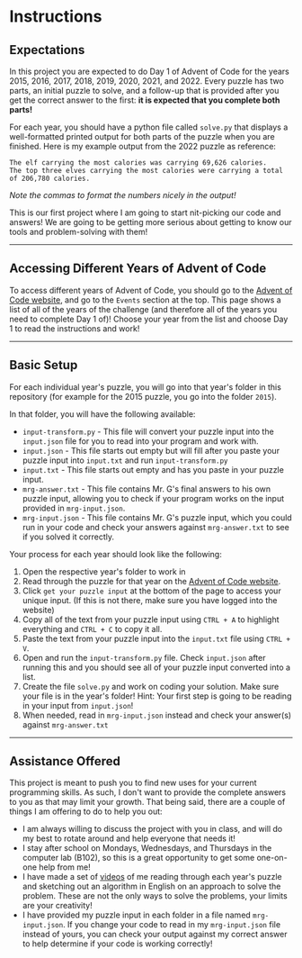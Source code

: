 # Instructions

## Expectations

In this project you are expected to do Day 1 of Advent of Code for the years 2015, 2016, 2017, 2018, 2019, 2020, 2021, and 2022. Every puzzle has two parts, an initial puzzle to solve, and a follow-up that is provided after you get the correct answer to the first: **it is expected that you complete both parts!**

For each year, you should have a python file called `solve.py` that displays a well-formatted printed output for both parts of the puzzle when you are finished. Here is my example output from the 2022 puzzle as reference:

```
The elf carrying the most calories was carrying 69,626 calories.
The top three elves carrying the most calories were carrying a total of 206,780 calories.
```

_Note the commas to format the numbers nicely in the output!_

This is our first project where I am going to start nit-picking our code and answers! We are going to be getting more serious about getting to know our tools and problem-solving with them!

---

## Accessing Different Years of Advent of Code

To access different years of Advent of Code, you should go to the [Advent of Code website](https://adventofcode.com/), and go to the `Events` section at the top. This page shows a list of all of the years of the challenge (and therefore all of the years you need to complete Day 1 of)! Choose your year from the list and choose Day 1 to read the instructions and work!

---

## Basic Setup

For each individual year's puzzle, you will go into that year's folder in this repository (for example for the 2015 puzzle, you go into the folder `2015`).

In that folder, you will have the following available:

- `input-transform.py` - This file will convert your puzzle input into the `input.json` file for you to read into your program and work with.
- `input.json` - This file starts out empty but will fill after you paste your puzzle input into `input.txt` and run `input-transform.py`
- `input.txt` - This file starts out empty and has you paste in your puzzle input.
- `mrg-answer.txt` - This file contains Mr. G's final answers to his own puzzle input, allowing you to check if your program works on the input provided in `mrg-input.json`.
- `mrg-input.json` - This file contains Mr. G's puzzle input, which you could run in your code and check your answers against `mrg-answer.txt` to see if you solved it correctly.

Your process for each year should look like the following:

1. Open the respective year's folder to work in
2. Read through the puzzle for that year on the [Advent of Code website](https://adventofcode.com/).
3. Click `get your puzzle input` at the bottom of the page to access your unique input. (If this is not there, make sure you have logged into the website)
4. Copy all of the text from your puzzle input using `CTRL + A` to highlight everything and `CTRL + C` to copy it all.
5. Paste the text from your puzzle input into the `input.txt` file using `CTRL + V`.
6. Open and run the `input-transform.py` file. Check `input.json` after running this and you should see all of your puzzle input converted into a list.
7. Create the file `solve.py` and work on coding your solution. Make sure your file is in the year's folder! Hint: Your first step is going to be reading in your input from `input.json`!
8. When needed, read in `mrg-input.json` instead and check your answer(s) against `mrg-answer.txt`

---

## Assistance Offered

This project is meant to push you to find new uses for your current programming skills. As such, I don't want to provide the complete answers to you as that may limit your growth. That being said, there are a couple of things I am offering to do to help you out:

- I am always willing to discuss the project with you in class, and will do my best to rotate around and help everyone that needs it!
- I stay after school on Mondays, Wednesdays, and Thursdays in the computer lab (B102), so this is a great opportunity to get some one-on-one help from me!
- I have made a set of [videos]() of me reading through each year's puzzle and sketching out an algorithm in English on an approach to solve the problem. These are not the only ways to solve the problems, your limits are your creativity!
- I have provided my puzzle input in each folder in a file named `mrg-input.json`. If you change your code to read in my `mrg-input.json` file instead of yours, you can check your output against my correct answer to help determine if your code is working correctly!
